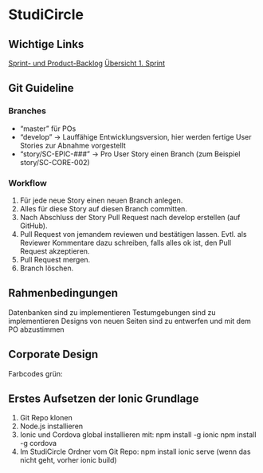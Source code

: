 # StudiCircle

## Wichtige Links

[Sprint- und Product-Backlog](https://docs.google.com/spreadsheets/d/1YCvQa_m60D70OW_NKOWodGU-s6tj3FHdgRDIcPds1GU/)
[Übersicht 1. Sprint](https://drive.google.com/file/d/1ujw161Y97WQo8EW02hdNSwXAGiTV3paX/view?usp=sharing)

## Git Guideline

### Branches

- “master” für POs
- “develop” -> Lauffähige Entwicklungsversion, hier werden fertige User Stories zur Abnahme vorgestellt
- “story/SC-EPIC-###” -> Pro User Story einen Branch
(zum Beispiel story/SC-CORE-002)

### Workflow

1. Für jede neue Story einen neuen Branch anlegen.
2. Alles für diese Story auf diesen Branch committen.
3. Nach Abschluss der Story Pull Request nach develop erstellen (auf GitHub).
4. Pull Request von jemandem reviewen und bestätigen lassen. Evtl. als Reviewer Kommentare dazu schreiben, falls alles ok ist, den Pull Request akzeptieren.
5. Pull Request mergen.
6. Branch löschen.

## Rahmenbedingungen

Datenbanken sind zu implementieren
Testumgebungen sind zu implementieren
Designs von neuen Seiten sind zu entwerfen und mit dem PO abzustimmen

## Corporate Design
Farbcodes
grün: 

## Erstes Aufsetzen der Ionic Grundlage

1. Git Repo klonen
2. Node.js installieren
3. Ionic und Cordova global installieren mit:
    npm install -g ionic
    npm install -g cordova
4. Im StudiCircle Ordner vom Git Repo:
    npm install
    ionic serve (wenn das nicht geht, vorher ionic build)






